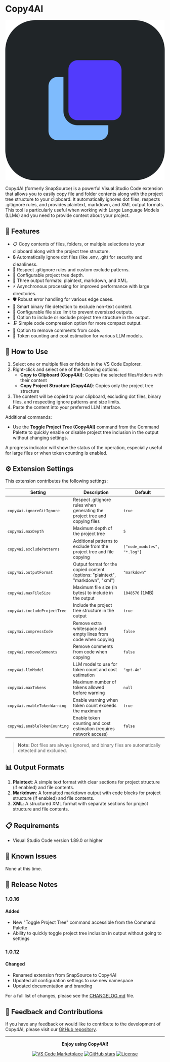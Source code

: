 # Copy4AI

![Copy4AI Logo](images/icon.png)

Copy4AI (formerly SnapSource) is a powerful Visual Studio Code extension that allows you to easily copy file and folder contents along with the project tree structure to your clipboard. It automatically ignores dot files, respects .gitignore rules, and provides plaintext, markdown, and XML output formats. This tool is particularly useful when working with Large Language Models (LLMs) and you need to provide context about your project.

## 🚀 Features

- 📋 Copy contents of files, folders, or multiple selections to your clipboard along with the project tree structure.
- 🔒 Automatically ignore dot files (like .env, .git) for security and cleanliness.
- 🚫 Respect .gitignore rules and custom exclude patterns.
- 🌳 Configurable project tree depth.
- 📄 Three output formats: plaintext, markdown, and XML.
- ⚡ Asynchronous processing for improved performance with large directories.
- 🛡️ Robust error handling for various edge cases.
- 🧠 Smart binary file detection to exclude non-text content.
- 📏 Configurable file size limit to prevent oversized outputs.
- 🔧 Option to include or exclude project tree structure in the output.
- 🗜️ Simple code compression option for more compact output.
- 🧹 Option to remove comments from code.
- 🔢 Token counting and cost estimation for various LLM models.

## 🔧 How to Use

1. Select one or multiple files or folders in the VS Code Explorer.
2. Right-click and select one of the following options:
   - **Copy to Clipboard (Copy4AI)**: Copies the selected files/folders with their content
   - **Copy Project Structure (Copy4AI)**: Copies only the project tree structure
3. The content will be copied to your clipboard, excluding dot files, binary files, and respecting ignore patterns and size limits.
4. Paste the content into your preferred LLM interface.

Additional commands:
- Use the **Toggle Project Tree (Copy4AI)** command from the Command Palette to quickly enable or disable project tree inclusion in the output without changing settings.

A progress indicator will show the status of the operation, especially useful for large files or when token counting is enabled.

## ⚙️ Extension Settings

This extension contributes the following settings:

| Setting | Description | Default |
|---------|-------------|---------|
| `copy4ai.ignoreGitIgnore` | Respect .gitignore rules when generating the project tree and copying files | `true` |
| `copy4ai.maxDepth` | Maximum depth of the project tree | `5` |
| `copy4ai.excludePatterns` | Additional patterns to exclude from the project tree and file copying | `["node_modules", "*.log"]` |
| `copy4ai.outputFormat` | Output format for the copied content (options: "plaintext", "markdown", "xml") | `"markdown"` |
| `copy4ai.maxFileSize` | Maximum file size (in bytes) to include in the output | `1048576` (1MB) |
| `copy4ai.includeProjectTree` | Include the project tree structure in the output | `true` |
| `copy4ai.compressCode` | Remove extra whitespace and empty lines from code when copying | `false` |
| `copy4ai.removeComments` | Remove comments from code when copying | `false` |
| `copy4ai.llmModel` | LLM model to use for token count and cost estimation | `"gpt-4o"` |
| `copy4ai.maxTokens` | Maximum number of tokens allowed before warning | `null` |
| `copy4ai.enableTokenWarning` | Enable warning when token count exceeds the maximum | `true` |
| `copy4ai.enableTokenCounting` | Enable token counting and cost estimation (requires network access) | `false` |

> **Note:** Dot files are always ignored, and binary files are automatically detected and excluded.

## 📊 Output Formats

1. **Plaintext**: A simple text format with clear sections for project structure (if enabled) and file contents.
2. **Markdown**: A formatted markdown output with code blocks for project structure (if enabled) and file contents.
3. **XML**: A structured XML format with separate sections for project structure and file contents.

## 📋 Requirements

- Visual Studio Code version 1.89.0 or higher

## 🐛 Known Issues

None at this time.

## 📝 Release Notes

### 1.0.16

#### Added
- New "Toggle Project Tree" command accessible from the Command Palette
- Ability to quickly toggle project tree inclusion in output without going to settings

### 1.0.12

#### Changed
- Renamed extension from SnapSource to Copy4AI
- Updated all configuration settings to use new namespace
- Updated documentation and branding

For a full list of changes, please see the [CHANGELOG.md](CHANGELOG.md) file.

## 💬 Feedback and Contributions

If you have any feedback or would like to contribute to the development of Copy4AI, please visit our [GitHub repository](https://github.com/LeonKohli/copy4ai).

---

<div align="center">

**Enjoy using Copy4AI!**

[![VS Code Marketplace](https://img.shields.io/visual-studio-marketplace/v/LeonKohli.snapsource.svg?style=for-the-badge&label=VS%20Code%20Marketplace&logo=visual-studio-code)](https://marketplace.visualstudio.com/items?itemName=LeonKohli.snapsource)
[![GitHub stars](https://img.shields.io/github/stars/LeonKohli/copy4ai.svg?style=for-the-badge&logo=github)](https://github.com/leonkohli/copy4ai/stargazers)
[![License](https://img.shields.io/github/license/LeonKohli/copy4ai.svg?style=for-the-badge)](https://github.com/leonkohli/copy4ai/blob/master/LICENSE)

</div>
